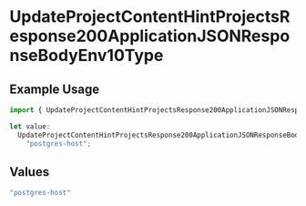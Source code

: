 # UpdateProjectContentHintProjectsResponse200ApplicationJSONResponseBodyEnv10Type

## Example Usage

```typescript
import { UpdateProjectContentHintProjectsResponse200ApplicationJSONResponseBodyEnv10Type } from "@vercel/sdk/models/operations/updateproject.js";

let value:
  UpdateProjectContentHintProjectsResponse200ApplicationJSONResponseBodyEnv10Type =
    "postgres-host";
```

## Values

```typescript
"postgres-host"
```